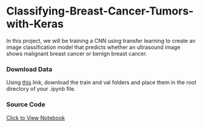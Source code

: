 # Classifying-Breast-Cancer-Tumors-with-Keras

In this project, we will be training a CNN using transfer learning to create an image classification model that predicts whether an ultrasound image shows malignant breast cancer or benign breast cancer.

### Download Data

Using [this](https://www.kaggle.com/datasets/vuppalaadithyasairam/ultrasound-breast-images-for-breast-cancer) link, download the train and val folders and place them in the root directory of your .ipynb file. 

### Source Code 

[Click to View Notebook](https://github.com/danplotkin/Classifying-Breast-Cancer-Tumors-with-Keras/blob/main/BreastCancerClassification.ipynb)

